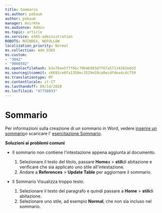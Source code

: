 ```yaml
---
title: Sommario
ms.author: pebaum
author: pebaum
manager: mnirkhe
ms.audience: Admin
ms.topic: article
ms.service: o365-administration
ROBOTS: NOINDEX, NOFOLLOW
localization_priority: Normal
ms.collection: Adm_O365
ms.custom:
- "3042"
- "9000592"
ms.openlocfilehash: b3e78ae5f7f6bc79b46993d7f67a57114282edd3
ms.sourcegitcommit: c6692ce0fa1358ec3529e59ca0ecdfdea4cdc759
ms.translationtype: MT
ms.contentlocale: it-IT
ms.lasthandoff: 09/14/2020
ms.locfileid: "47758033"
---
```

# <a name="table-of-contents"></a>Sommario

Per informazioni sulla creazione di un sommario in Word, vedere [inserire un sommario](https://support.office.com/article/882e8564-0edb-435e-84b5-1d8552ccf0c0)o scaricare l' [esercitazione Sommario](https://go.microsoft.com/fwlink/?linkid=2065106).

**Soluzioni ai problemi comuni**

- Il sommario non contiene l'intestazione appena aggiunta al documento.
  1. Selezionare il testo del titolo, passare **Home**a  >  **stili**di abitazione e verificare che sia applicato uno stile all'intestazione.
  2. Andare a **References**  >  **Update Table** per aggiornare il sommario.

- Il Sommario Visualizza troppo testo. 
  1. Selezionare il testo del paragrafo e quindi passare a **Home**  >  **stili**di abitazione.
  2. Selezionare uno stile, ad esempio **Normal**, che non sia incluso nel sommario.